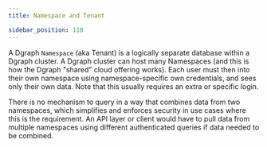 ```yaml
---
title: Namespace and Tenant

sidebar_position: 110
---
```


A Dgraph `Namespace` (aka Tenant) is a logically separate database within a Dgraph cluster. A Dgraph cluster can host many Namespaces (and this is how the Dgraph "shared" cloud offering works). Each user must then into their own namespace using namespace-specific own credentials, and sees only their own data. Note that this usually requires an extra or specific login.

There is no mechanism to query in a way that combines data from two namespaces, which simplifies and enforces security in use cases where this is the requirement. An API layer or client would have to pull data from multiple namespaces using different authenticated queries if data needed to be combined.
